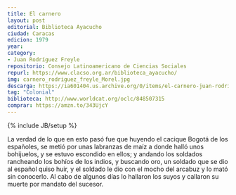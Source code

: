 ```yaml
---
title: El carnero
layout: post
editorial: Biblioteca Ayacucho
ciudad: Caracas
edicion: 1979
year:
category:
- Juan Rodríguez Freyle
repositorio: Consejo Latinoamericano de Ciencias Sociales
repurl: https://www.clacso.org.ar/biblioteca_ayacucho/
img: carnero_rodriguez_freyle_Morel.jpg
descarga: https://ia601404.us.archive.org/0/items/el-carnero-juan-rodriguez-freyle/El_carnero_Juan_Rodriguez_Freyle.pdf
tag: "Colonial"
biblioteca: http://www.worldcat.org/oclc/848507315
comprar: https://amzn.to/343UjcY
---
```

{% include JB/setup %}

La verdad de lo que en esto pasó fue que huyendo el cacique Bogotá de los españoles, se metió por unas labranzas de maíz a donde halló unos bohijuelos, y se estuvo escondido en ellos; y andando los soldados rancheando los bohíos de los indios, y buscando oro, un soldado que se dio al español quiso huir, y el soldado le dio con el mocho del arcabuz y lo mató sin conocerlo. Al cabo de algunos días lo hallaron los suyos y callaron su muerte por mandato del sucesor.
